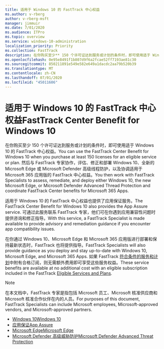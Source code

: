 ```yaml
---
title: 适用于 Windows 10 的 FastTrack 中心权益
ms.author: v-rberg
author: v-rberg-msft
manager: jimmuir
ms.date: 7/01/2020
ms.audience: ITPro
ms.topic: overview
ms.service: windows-10-administration
localization_priority: Priority
ms.collection: FastTrack
description: 在你购买至少** 150 个许可证达到服务或计划的条件时，即可使用适于 Windows 10 的 FastTrack 中心权益。
ms.openlocfilehash: 0e95e8491f1b807d9f6a2fcae52ff7193ae81c30
ms.sourcegitcommit: 850211891e549e582e649a1dacdc2aa79b520b39
ms.translationtype: MT
ms.contentlocale: zh-CN
ms.lasthandoff: 07/01/2020
ms.locfileid: "45011606"
---
```

# <a name="fasttrack-center-benefit-for-windows-10"></a><span data-ttu-id="a067d-103">适用于 Windows 10 的 FastTrack 中心权益</span><span class="sxs-lookup"><span data-stu-id="a067d-103">FastTrack Center Benefit for Windows 10</span></span>

<span data-ttu-id="a067d-104">在你购买至少 150 个许可证达到服务或计划的条件时，即可使用适于 Windows 10 的 FastTrack 中心权益。</span><span class="sxs-lookup"><span data-stu-id="a067d-104">You can use the FastTrack Center Benefit for Windows 10 when you purchase at least 150 licenses for an eligible service or plan.</span></span> <span data-ttu-id="a067d-105">然后与 FastTrack 专家协作，评估、修正和部署 Windows 10、全新的 Microsoft Edge 或 Microsoft Defender 高级线程防护，以及协调适用于 Microsoft 365 应用版的 FastTrack 中心权益。</span><span class="sxs-lookup"><span data-stu-id="a067d-105">You then work with FastTrack Specialists to assess, remediate, and deploy either Windows 10, the new Microsoft Edge, or Microsoft Defender Advanced Thread Protection and coordinate FastTrack Center benefits for Microsoft 365 Apps.</span></span> 

<span data-ttu-id="a067d-106">适用于 Windows 10 的 FastTrack 中心权益也提供了应用保证服务。</span><span class="sxs-lookup"><span data-stu-id="a067d-106">The FastTrack Center Benefit for Windows 10 also provides the App Assure service.</span></span> <span data-ttu-id="a067d-107">可通过此服务联系 FastTrack 专家，他们可在你遇到应用兼容性问题时提供咨询和修正指导。</span><span class="sxs-lookup"><span data-stu-id="a067d-107">With this service, a FastTrack Specialist is made available to provide advisory and remediation guidance if you encounter app compatibility issues.</span></span> 

<span data-ttu-id="a067d-108">在你通过 Windows 10、Microsoft Edge 和 Microsoft 365 应用版进行部署和保持最新状态时，FastTrack 也将提供指导。</span><span class="sxs-lookup"><span data-stu-id="a067d-108">FastTrack Specialists will also provide guidance as you deploy and stay up-to-date with Windows 10, Microsoft Edge, and Microsoft 365 Apps.</span></span> <span data-ttu-id="a067d-109">如果 FastTrack [符合条件的服务和计划](M365-eligible-services-and-plans.md)中附有合格订阅，则无需额外费用即可享受这些服务权益。</span><span class="sxs-lookup"><span data-stu-id="a067d-109">These service benefits are available at no additional cost with an eligible subscription included in the FastTrack [Eligible Services and Plans](M365-eligible-services-and-plans.md).</span></span>
  
> [!NOTE]
> <span data-ttu-id="a067d-110">在本文档中，FastTrack 专家是指包括 Microsoft 员工、Microsoft 核准供应商和 Microsoft 核准合作伙伴在内的人员。</span><span class="sxs-lookup"><span data-stu-id="a067d-110">For purposes of this document, FastTrack Specialists can include Microsoft employees, Microsoft-approved vendors, and Microsoft-approved partners.</span></span> 
    
- [<span data-ttu-id="a067d-111">Windows 10</span><span class="sxs-lookup"><span data-stu-id="a067d-111">Windows 10</span></span>](Win-10-windows-10.md)
- [<span data-ttu-id="a067d-112">应用保证</span><span class="sxs-lookup"><span data-stu-id="a067d-112">App Assure</span></span>](Win-10-app-assure.md)
- [<span data-ttu-id="a067d-113">Microsoft Edge</span><span class="sxs-lookup"><span data-stu-id="a067d-113">Microsoft Edge</span></span>](Win-10-microsoft-edge.md)
- [<span data-ttu-id="a067d-114">Microsoft Defender 高级威胁防护</span><span class="sxs-lookup"><span data-stu-id="a067d-114">Microsoft Defender Advanced Threat Protection</span></span>](Win-10-microsoft-defender-atp.md)

